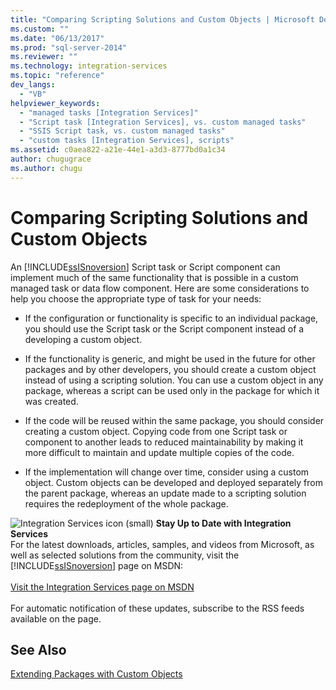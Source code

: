 ```yaml
---
title: "Comparing Scripting Solutions and Custom Objects | Microsoft Docs"
ms.custom: ""
ms.date: "06/13/2017"
ms.prod: "sql-server-2014"
ms.reviewer: ""
ms.technology: integration-services
ms.topic: "reference"
dev_langs: 
  - "VB"
helpviewer_keywords: 
  - "managed tasks [Integration Services]"
  - "Script task [Integration Services], vs. custom managed tasks"
  - "SSIS Script task, vs. custom managed tasks"
  - "custom tasks [Integration Services], scripts"
ms.assetid: c0aea822-a21e-44e1-a3d3-8777bd0a1c34
author: chugugrace
ms.author: chugu
---
```

# Comparing Scripting Solutions and Custom Objects
  An [!INCLUDE[ssISnoversion](../../includes/ssisnoversion-md.md)] Script task or Script component can implement much of the same functionality that is possible in a custom managed task or data flow component. Here are some considerations to help you choose the appropriate type of task for your needs:  
  
-   If the configuration or functionality is specific to an individual package, you should use the Script task or the Script component instead of a developing a custom object.  
  
-   If the functionality is generic, and might be used in the future for other packages and by other developers, you should create a custom object instead of using a scripting solution. You can use a custom object in any package, whereas a script can be used only in the package for which it was created.  
  
-   If the code will be reused within the same package, you should consider creating a custom object. Copying code from one Script task or component to another leads to reduced maintainability by making it more difficult to maintain and update multiple copies of the code.  
  
-   If the implementation will change over time, consider using a custom object. Custom objects can be developed and deployed separately from the parent package, whereas an update made to a scripting solution requires the redeployment of the whole package.  
  
![Integration Services icon (small)](../media/dts-16.gif "Integration Services icon (small)")  **Stay Up to Date with Integration Services**<br /> For the latest downloads, articles, samples, and videos from Microsoft, as well as selected solutions from the community, visit the [!INCLUDE[ssISnoversion](../../includes/ssisnoversion-md.md)] page on MSDN:<br /><br /> [Visit the Integration Services page on MSDN](https://go.microsoft.com/fwlink/?LinkId=136655)<br /><br /> For automatic notification of these updates, subscribe to the RSS feeds available on the page.  
  
## See Also  
 [Extending Packages with Custom Objects](../extending-packages-custom-objects/extending-packages-with-custom-objects.md)  
  
  
